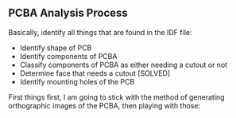 PCBA Analysis Process
---------------------
Basically, identify all things that are found in the IDF file:
- Identify shape of PCB
- Identify components of PCBA
- Classify components of PCBA as either needing a cutout or not
- Determine face that needs a cutout [SOLVED]
- Identify mounting holes of the PCB

First things first, I am going to stick with the method of generating orthographic images of the PCBA, then playing with those:
